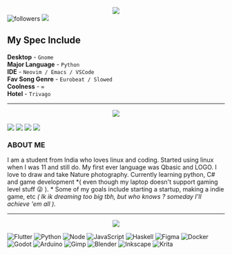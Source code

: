 <div align="center">
<img src="https://raw.githubusercontent.com/samthepacman/samthepacman/master/assets/mainprof.jpg"></div>
<div align="left">
<img alt="followers" title="Follow me on Github" src="https://img.shields.io/github/followers/samthepacman?color=1ED760&style=for-the-badge&logo=github&label=Follow&logoColor=black"/> 
<img src="https://img.shields.io/badge/Spotify-1ED760?&style=for-the-badge&logo=spotify&logoColor=black&color=1ED760"/> 
</div>

## My Spec Include

**Desktop**        - `Gnome` <br>
**Major Language** - `Python`  <br>
**IDE**            - `Neovim / Emacs / VSCode`  <br>
**Fav Song Genre** - `Eurobeat / Slowed`  <br>
**Coolness**       - `∞`  <br>
**Hotel**          - `Trivago`  <br>
***

<div align="center">
<img src=https://raw.githubusercontent.com/samthepacman/samthepacman/master/assets/contacts.png>
</div>
<p align="left">
<a href="https://instagram.com/chanman_xyz" target="blank"><img align="center"src="https://img.shields.io/badge/Instagram-%23E4405F.svg?logo=Instagram&logoColor=white&style=for-the-badge"/></a>
<a href="https://matrix.to/#/@devnet2.0:matrix.org" target="blank"><img align="center" src="https://img.shields.io/badge/Matrix-%44CF6B5F.svg?logo=Matrix&logoColor=white&style=for-the-badge"/></a>
<a href="https://reddit.com/user/chandra_004" target="blank"><img align="center" src="https://img.shields.io/badge/Reddit-%23FF4500.svg?logo=Reddit&logoColor=white&style=for-the-badge"/></a>
<a href="<a href="https://replit.com/@samthepacman" target="blank"><img align="center" src="https://img.shields.io/badge/Replit-%23163170.svg?logo=replit&logoColor=white&style=for-the-badge"/></a>
</p>

### ABOUT ME
I am a student from India who loves linux and coding. Started using linux when I was 11 and still do. My first ever language was Qbasic and LOGO. I love to draw and take Nature photography. Currently learning python, C# and game development *( even though my laptop doesn't support gaming level stuff 😜 ). * Some of my goals include starting a startup, making a indie game, etc *( Ik ik dreaming too big tbh, but who knows ? someday I'll achieve 'em all ).* 

***

<div align="center">
<img src=https://raw.githubusercontent.com/samthepacman/samthepacman/master/assets/introbanner.png>
</div>
<div align="left">

![Flutter](https://img.shields.io/badge/Flutter-02569B?style=for-the-badge&logo=flutter) ![Python](https://img.shields.io/badge/python-3670A0?style=for-the-badge&logo=python&logoColor=ffdd54) ![Node](https://img.shields.io/badge/node.js-6DA55F?style=for-the-badge&logo=node.js&logoColor=white) ![JavaScript](https://img.shields.io/badge/javascript-%23323330.svg?style=for-the-badge&logo=javascript&logoColor=%23F7DF1E) ![Haskell](https://img.shields.io/badge/Haskell-5e5086?style=for-the-badge&logo=haskell&logoColor=white) ![Figma](https://img.shields.io/badge/figma-%23F24E1E.svg?style=for-the-badge&logo=figma&logoColor=white) ![Docker](https://img.shields.io/badge/docker-%230db7ed.svg?style=for-the-badge&logo=docker&logoColor=white) ![Godot](https://img.shields.io/badge/Godot-3670A0?style=for-the-badge&logo=godot&logoColor=ffdd54) ![Arduino](https://img.shields.io/badge/-Arduino-00979D?style=for-the-badge&logo=Arduino&logoColor=white) ![Gimp](https://img.shields.io/badge/Gimp-657D8B?style=for-the-badge&logo=gimp&logoColor=FFFFFF) ![Blender](https://img.shields.io/badge/Blender-%23F5792A.svg?style=for-the-badge&logo=blender&logoColor=white) ![Inkscape](https://img.shields.io/badge/Inkscape-e0e0e0?style=for-the-badge&logo=inkscape&logoColor=080A13) ![Krita](https://img.shields.io/badge/Krita-203759?style=for-the-badge&logo=krita&logoColor=EEF37B)
</div>

